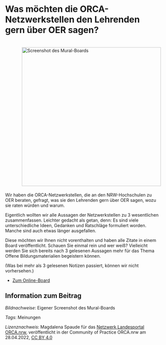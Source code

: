 # Was möchten die ORCA-Netzwerkstellen den Lehrenden gern über OER sagen?

<img src="https://github.com/lindahalm-hsbi/infOERmiert/assets/149467048/6d124a31-929d-4383-908b-543fad89be30" style="float: right; margin: 20px 0px 20px 50px" alt="Screenshot des Mural-Boards" title="Screenshot des Mural-Boards" width="450px"/> 


Wir haben die ORCA-Netzwerkstellen, die an den NRW-Hochschulen zu OER beraten, gefragt, was sie den Lehrenden gern über OER sagen, wozu sie raten würden und warum.

Eigentlich wollten wir alle Aussagen der Netzwerkstellen zu 3 wesentlichen zusammenfassen. Leichter gedacht als getan, denn: Es sind viele unterschiedliche Ideen, Gedanken und Ratschläge formuliert worden. Manche sind auch etwas länger ausgefallen.

Diese möchten wir Ihnen nicht vorenthalten und haben alle Zitate in einem Board veröffentlicht. Schauen Sie einmal rein und wer weiß? Vielleicht werden Sie sich bereits nach 3 gelesenen Aussagen mehr für das Thema Offene Bildungsmaterialien begeistern können.

(Was bei mehr als 3 gelesenen Notizen passiert, können wir nicht vorhersehen.)

- [Zum Online-Board](https://app.mural.co/t/rektorat4512/m/rektorat4512/1650993802024/092d7304540efa55a04135c623f07cf1e36df1c5?sender=u177006e22791b94a2e917325)

## Information zum Beitrag

*Bildnachweise*: Eigener Screenshot des Mural-Boards

*Tags*: Meinungen

*Lizenznachweis*: Magdalena Spaude für das <a href="http://www.orca.nrw/ueber-uns/netzwerk" target="_blank">Netzwerk Landesportal ORCA.nrw</a>, veröffentlicht in der Community of Practice ORCA.nrw am 28.04.2022, <a href="https://creativecommons.org/licenses/by/4.0/" target="_blank">CC BY 4.0</a>
